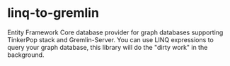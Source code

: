 # linq-to-gremlin
Entity Framework Core database provider for graph databases supporting TinkerPop stack and Gremlin-Server. You can use LINQ expressions to query your graph database, this library will do the "dirty work" in the background.
